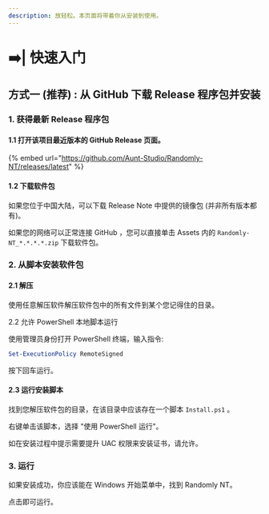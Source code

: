 ```yaml
---
description: 放轻松。本页面将带着你从安装到使用。
---
```


# ➡️| 快速入门



## 方式一 (推荐) : 从 GitHub 下载 Release 程序包并安装

### 1. 获得最新 Release 程序包

#### 1.1 打开该项目最近版本的 GitHub Release 页面。

{% embed url="https://github.com/Aunt-Studio/Randomly-NT/releases/latest" %}

#### 1.2 下载软件包

如果您位于中国大陆，可以下载 Release Note 中提供的镜像包 (并非所有版本都有)。

如果您的网络可以正常连接 GitHub ，您可以直接单击 Assets 内的 `Randomly-NT_*.*.*.*.zip` 下载软件包。

### 2. 从脚本安装软件包

#### 2.1 解压

使用任意解压软件解压软件包中的所有文件到某个您记得住的目录。

2.2 允许 PowerShell 本地脚本运行

使用管理员身份打开 PowerShell 终端，输入指令:

```powershell
Set-ExecutionPolicy RemoteSigned
```

按下回车运行。

#### 2.3 运行安装脚本

找到您解压软件包的目录，在该目录中应该存在一个脚本 `Install.ps1` 。

右键单击该脚本，选择 "使用 PowerShell 运行"。

如在安装过程中提示需要提升 UAC 权限来安装证书，请允许。

### 3. 运行

如果安装成功，你应该能在 Windows 开始菜单中，找到 Randomly NT。

点击即可运行。

